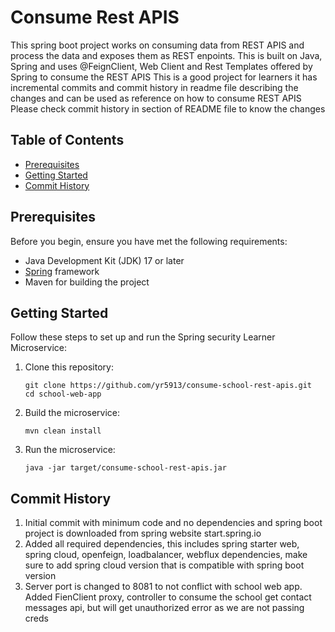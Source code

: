 # Consume Rest APIS

This spring boot project works on consuming data from REST APIS and process the data and exposes them as REST enpoints.
This is built on Java, Spring and uses @FeignClient, Web Client and Rest Templates offered by Spring to consume the REST
APIS
This is a good project for learners it has incremental commits and commit history in readme file describing the changes
and can be used as reference on how to consume REST APIS
Please check commit history in section of README file to know the changes

## Table of Contents

- [Prerequisites](#prerequisites)
- [Getting Started](#getting-started)
- [Commit History](#commit-history)

## Prerequisites

Before you begin, ensure you have met the following requirements:

- Java Development Kit (JDK) 17 or later
- [Spring](https://spring.io/projects/spring-boot) framework
- Maven for building the project

## Getting Started

Follow these steps to set up and run the Spring security Learner Microservice:

1. Clone this repository:

   ```shell
   git clone https://github.com/yr5913/consume-school-rest-apis.git
   cd school-web-app
2. Build the microservice:
   ```shell
   mvn clean install

3. Run the microservice:
   ```shell
   java -jar target/consume-school-rest-apis.jar

## Commit History

1. Initial commit with minimum code and no dependencies and spring boot project is downloaded from spring website
   start.spring.io
2. Added all required dependencies, this includes spring starter web, spring cloud, openfeign, loadbalancer, webflux
   dependencies, make sure to add spring cloud version that is compatible with spring boot version
3. Server port is changed to 8081 to not conflict with school web app. Added FienClient proxy, controller to consume the
   school get contact messages api, but will get unauthorized error as we are not passing creds